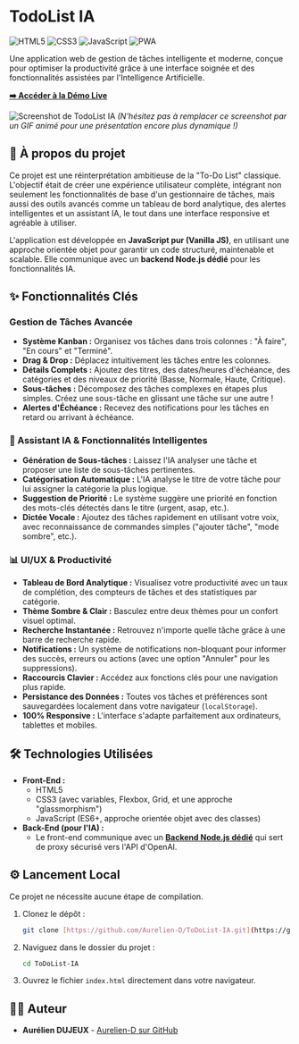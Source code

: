# TodoList IA

![HTML5](https://img.shields.io/badge/HTML5-E34F26?style=for-the-badge&logo=html5&logoColor=white) ![CSS3](https://img.shields.io/badge/CSS3-1572B6?style=for-the-badge&logo=css3&logoColor=white) ![JavaScript](https://img.shields.io/badge/JavaScript-F7DF1E?style=for-the-badge&logo=javascript&logoColor=black) ![PWA](https://img.shields.io/badge/PWA-5A0FC8?style=for-the-badge&logo=pwa&logoColor=white)

Une application web de gestion de tâches intelligente et moderne, conçue pour optimiser la productivité grâce à une interface soignée et des fonctionnalités assistées par l'Intelligence Artificielle.

**[➡️ Accéder à la Démo Live](https://aurelien-d.github.io/ToDoList-IA/)**

![Screenshot de TodoList IA](https://i.ibb.co/L5T4v9S/Todolist-IA.webp)
*(N'hésitez pas à remplacer ce screenshot par un GIF animé pour une présentation encore plus dynamique !)*

## 🚀 À propos du projet

Ce projet est une réinterprétation ambitieuse de la "To-Do List" classique. L'objectif était de créer une expérience utilisateur complète, intégrant non seulement les fonctionnalités de base d'un gestionnaire de tâches, mais aussi des outils avancés comme un tableau de bord analytique, des alertes intelligentes et un assistant IA, le tout dans une interface responsive et agréable à utiliser.

L'application est développée en **JavaScript pur (Vanilla JS)**, en utilisant une approche orientée objet pour garantir un code structuré, maintenable et scalable. Elle communique avec un **backend Node.js dédié** pour les fonctionnalités IA.

## ✨ Fonctionnalités Clés

### Gestion de Tâches Avancée
- **Système Kanban :** Organisez vos tâches dans trois colonnes : "À faire", "En cours" et "Terminé".
- **Drag & Drop :** Déplacez intuitivement les tâches entre les colonnes.
- **Détails Complets :** Ajoutez des titres, des dates/heures d'échéance, des catégories et des niveaux de priorité (Basse, Normale, Haute, Critique).
- **Sous-tâches :** Décomposez des tâches complexes en étapes plus simples. Créez une sous-tâche en glissant une tâche sur une autre !
- **Alertes d'Échéance :** Recevez des notifications pour les tâches en retard ou arrivant à échéance.

### 🤖 Assistant IA & Fonctionnalités Intelligentes
- **Génération de Sous-tâches :** Laissez l'IA analyser une tâche et proposer une liste de sous-tâches pertinentes.
- **Catégorisation Automatique :** L'IA analyse le titre de votre tâche pour lui assigner la catégorie la plus logique.
- **Suggestion de Priorité :** Le système suggère une priorité en fonction des mots-clés détectés dans le titre (urgent, asap, etc.).
- **Dictée Vocale :** Ajoutez des tâches rapidement en utilisant votre voix, avec reconnaissance de commandes simples ("ajouter tâche", "mode sombre", etc.).

### 📊 UI/UX & Productivité
- **Tableau de Bord Analytique :** Visualisez votre productivité avec un taux de complétion, des compteurs de tâches et des statistiques par catégorie.
- **Thème Sombre & Clair :** Basculez entre deux thèmes pour un confort visuel optimal.
- **Recherche Instantanée :** Retrouvez n'importe quelle tâche grâce à une barre de recherche rapide.
- **Notifications :** Un système de notifications non-bloquant pour informer des succès, erreurs ou actions (avec une option "Annuler" pour les suppressions).
- **Raccourcis Clavier :** Accédez aux fonctions clés pour une navigation plus rapide.
- **Persistance des Données :** Toutes vos tâches et préférences sont sauvegardées localement dans votre navigateur (`localStorage`).
- **100% Responsive :** L'interface s'adapte parfaitement aux ordinateurs, tablettes et mobiles.

## 🛠️ Technologies Utilisées

- **Front-End :**
  - HTML5
  - CSS3 (avec variables, Flexbox, Grid, et une approche "glassmorphism")
  - JavaScript (ES6+, approche orientée objet avec des classes)
- **Back-End (pour l'IA) :**
  - Le front-end communique avec un **[Backend Node.js dédié](https://github.com/Aurelien-D/ToDoList-IA-BackEnd)** qui sert de proxy sécurisé vers l'API d'OpenAI.

## ⚙️ Lancement Local

Ce projet ne nécessite aucune étape de compilation.

1.  Clonez le dépôt :
    ```sh
    git clone [https://github.com/Aurelien-D/ToDoList-IA.git](https://github.com/Aurelien-D/ToDoList-IA.git)
    ```
2.  Naviguez dans le dossier du projet :
    ```sh
    cd ToDoList-IA
    ```
3.  Ouvrez le fichier `index.html` directement dans votre navigateur.

## 👨‍💻 Auteur

- **Aurélien DUJEUX** - [Aurelien-D sur GitHub](https://github.com/Aurelien-D)